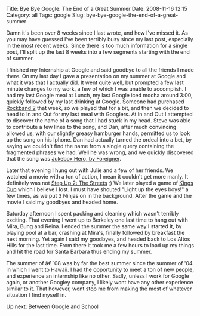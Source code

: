 Title: Bye Bye Google: The End of a Great Summer
Date: 2008-11-16 12:15
Category: all
Tags: google
Slug: bye-bye-google-the-end-of-a-great-summer

Damn it's been over 8 weeks since I last wrote, and how I've missed
it. As you may have guessed I've been terribly busy since my last
post, especially in the most recent weeks. Since there is too much
information for a single post, I'll split up the last 8 weeks into a
few segments starting with the end of summer.

I finished my Internship at Google and said goodbye to all the friends I
made there. On my last day I gave a presentation on my summer at Google
and what it was that I actually did. It went quite well, but prompted a
few last minute changes to my work, a few of which I was unable to
accomplish. I had my last Google meal at Lunch, my last Google iced
mocha around 3:00, quickly followed by my last drinking at Google.
Someone had purchased [Rockband 2][] that week, so we played that for a
bit, and then we decided to head to In and Out for my last meal with
Googlers. At In and Out I attempted to discover the name of a song that
I had stuck in my head. Steve was able to contribute a few lines to the
song, and Dan, after much convincing allowed us, with our slightly
greasy hamburger hands, permitted us to look up the song on his Iphone.
Dan had actually turned the ordeal into a bet, by saying we couldn't
find the name from a single query containing the fragmented phrases we
had. Well he was wrong, and we quickly discovered that the song was
[Jukebox Hero, by Foreigner][].

Later that evening I hung out with Julie and a few of her friends. We
watched a movie with a ton of action, I mean it couldn't get more manly.
It definitely was not [Step Up 2: The Streets][] ;) We later played a
game of [Kings Cup][] which I believe I lost. I must have shouted "Light
up the eyes boys!" a few times, as we put 3 Ninjas on in the background.
After the game and the movie I said my goodbyes and headed home.

Saturday afternoon I spent packing and cleaning which wasn't terribly
exciting. That evening I went up to Berkeley one last time to hang out
with Mira, Bung and Reina. I ended the summer the same way I started it,
by playing pool at a bar, crashing at Mira's, finally followed by
breakfast the next morning. Yet again I said my goodbyes, and headed
back to Los Altos Hills for the last time. From there it took me a few
hours to load up my things and hit the road for Santa Barbara thus
ending my summer.

The summer of â€˜08 was by far the best summer since the summer of '04
in which I went to Hawaii. I had the opportunity to meet a ton of new
people, and experience an internship like no other. Sadly, unless I work
for Google again, or another Googley company, I likely wont have any
other experience similar to it. That however, wont stop me from making
the most of whatever situation I find myself in.

Up next: Between Google and School

  [Rockband 2]: http://en.wikipedia.org/wiki/Rock_Band_2
  [Jukebox Hero, by Foreigner]: http://www.youtube.com/watch?v=Z5_qhnWByA4
  [Step Up 2: The Streets]: http://www.imdb.com/title/tt1023481/
  [Kings Cup]: http://en.wikipedia.org/wiki/Kings_(drinking_game)
